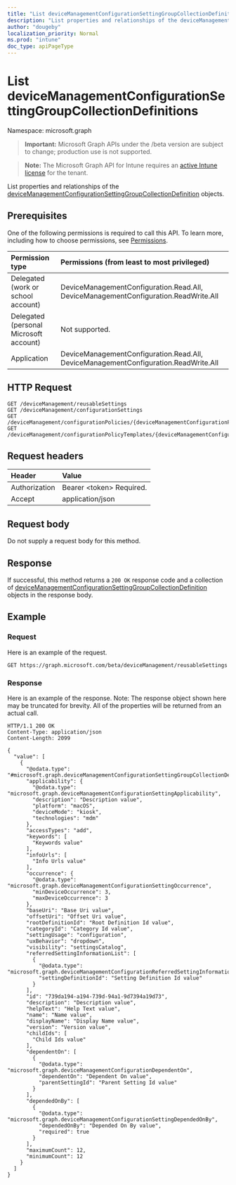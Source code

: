 ```yaml
---
title: "List deviceManagementConfigurationSettingGroupCollectionDefinitions"
description: "List properties and relationships of the deviceManagementConfigurationSettingGroupCollectionDefinition objects."
author: "dougeby"
localization_priority: Normal
ms.prod: "intune"
doc_type: apiPageType
---
```


# List deviceManagementConfigurationSettingGroupCollectionDefinitions

Namespace: microsoft.graph

> **Important:** Microsoft Graph APIs under the /beta version are subject to change; production use is not supported.

> **Note:** The Microsoft Graph API for Intune requires an [active Intune license](https://go.microsoft.com/fwlink/?linkid=839381) for the tenant.

List properties and relationships of the [deviceManagementConfigurationSettingGroupCollectionDefinition](../resources/intune-deviceconfigv2-devicemanagementconfigurationsettinggroupcollectiondefinition.md) objects.

## Prerequisites
One of the following permissions is required to call this API. To learn more, including how to choose permissions, see [Permissions](/graph/permissions-reference).

|Permission type|Permissions (from least to most privileged)|
|:---|:---|
|Delegated (work or school account)|DeviceManagementConfiguration.Read.All, DeviceManagementConfiguration.ReadWrite.All|
|Delegated (personal Microsoft account)|Not supported.|
|Application|DeviceManagementConfiguration.Read.All, DeviceManagementConfiguration.ReadWrite.All|

## HTTP Request
<!-- {
  "blockType": "ignored"
}
-->
``` http
GET /deviceManagement/reusableSettings
GET /deviceManagement/configurationSettings
GET /deviceManagement/configurationPolicies/{deviceManagementConfigurationPolicyId}/settings/{deviceManagementConfigurationSettingId}/settingDefinitions
GET /deviceManagement/configurationPolicyTemplates/{deviceManagementConfigurationPolicyTemplateId}/settingTemplates/{deviceManagementConfigurationSettingTemplateId}/settingDefinitions
```

## Request headers
|Header|Value|
|:---|:---|
|Authorization|Bearer &lt;token&gt; Required.|
|Accept|application/json|

## Request body
Do not supply a request body for this method.

## Response
If successful, this method returns a `200 OK` response code and a collection of [deviceManagementConfigurationSettingGroupCollectionDefinition](../resources/intune-deviceconfigv2-devicemanagementconfigurationsettinggroupcollectiondefinition.md) objects in the response body.

## Example

### Request
Here is an example of the request.
``` http
GET https://graph.microsoft.com/beta/deviceManagement/reusableSettings
```

### Response
Here is an example of the response. Note: The response object shown here may be truncated for brevity. All of the properties will be returned from an actual call.
``` http
HTTP/1.1 200 OK
Content-Type: application/json
Content-Length: 2099

{
  "value": [
    {
      "@odata.type": "#microsoft.graph.deviceManagementConfigurationSettingGroupCollectionDefinition",
      "applicability": {
        "@odata.type": "microsoft.graph.deviceManagementConfigurationSettingApplicability",
        "description": "Description value",
        "platform": "macOS",
        "deviceMode": "kiosk",
        "technologies": "mdm"
      },
      "accessTypes": "add",
      "keywords": [
        "Keywords value"
      ],
      "infoUrls": [
        "Info Urls value"
      ],
      "occurrence": {
        "@odata.type": "microsoft.graph.deviceManagementConfigurationSettingOccurrence",
        "minDeviceOccurrence": 3,
        "maxDeviceOccurrence": 3
      },
      "baseUri": "Base Uri value",
      "offsetUri": "Offset Uri value",
      "rootDefinitionId": "Root Definition Id value",
      "categoryId": "Category Id value",
      "settingUsage": "configuration",
      "uxBehavior": "dropdown",
      "visibility": "settingsCatalog",
      "referredSettingInformationList": [
        {
          "@odata.type": "microsoft.graph.deviceManagementConfigurationReferredSettingInformation",
          "settingDefinitionId": "Setting Definition Id value"
        }
      ],
      "id": "739da194-a194-739d-94a1-9d7394a19d73",
      "description": "Description value",
      "helpText": "Help Text value",
      "name": "Name value",
      "displayName": "Display Name value",
      "version": "Version value",
      "childIds": [
        "Child Ids value"
      ],
      "dependentOn": [
        {
          "@odata.type": "microsoft.graph.deviceManagementConfigurationDependentOn",
          "dependentOn": "Dependent On value",
          "parentSettingId": "Parent Setting Id value"
        }
      ],
      "dependedOnBy": [
        {
          "@odata.type": "microsoft.graph.deviceManagementConfigurationSettingDependedOnBy",
          "dependedOnBy": "Depended On By value",
          "required": true
        }
      ],
      "maximumCount": 12,
      "minimumCount": 12
    }
  ]
}
```




